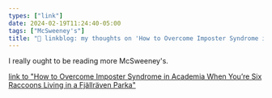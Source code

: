 ```yaml
---
types: ["link"]
date: 2024-02-19T11:24:40-05:00
tags: ["McSweeney's"]
title: "🔗 linkblog: my thoughts on 'How to Overcome Imposter Syndrome in Academia When You’re Six Raccoons Living in a Fjällräven Parka'"
---
```

I really ought to be reading more McSweeney's.

[link to "How to Overcome Imposter Syndrome in Academia When You’re Six Raccoons Living in a Fjällräven Parka"](https://www.mcsweeneys.net/articles/how-to-overcome-imposter-syndrome-in-academia-when-youre-six-raccoons-living-in-a-fjallraven-parka)
